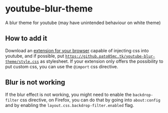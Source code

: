 # youtube-blur-theme
A blur theme for youtube (may have unintended behaviour on white theme)

## How to add it
Download an [extension for your browser](https://google.com/search?q=inject+css+extension) capable of injecting css into youtube, and if possible, put <code>https://github.pato05mc.tk/youtube-blur-theme/style.css</code> as stylesheet.
If your extension only offers the possibility to put custom css, you can use the <code>@import</code> css directive.

## Blur is not working
If the blur effect is not working, you might need to enable the <code>backdrop-filter</code> css directive, on Firefox, you can do that by going into <code>about:config</code>
and by enabling the <code>layout.css.backdrop-filter.enabled</code> flag.
